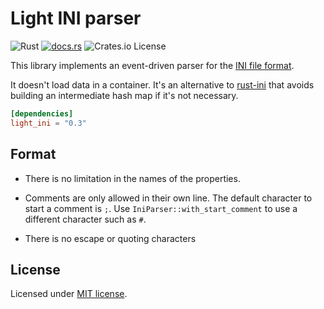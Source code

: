 Light INI parser
================

![Rust](https://github.com/lparcq/light-ini/workflows/Rust/badge.svg)
[![docs.rs](https://docs.rs/ssip-client/badge.svg)](https://docs.rs/light-ini/latest/light_ini/)
![Crates.io License](https://img.shields.io/crates/l/light-ini)

This library implements an event-driven parser for the [INI file format](https://en.wikipedia.org/wiki/INI_file).

It doesn't load data in a container. It's an alternative to [rust-ini](https://crates.io/crates/rust-ini)
that avoids building an intermediate hash map if it's not necessary.

```toml
[dependencies]
light_ini = "0.3"
```

## Format

- There is no limitation in the names of the properties.

- Comments are only allowed in their own line. The default character to start a comment is `;`.
  Use `IniParser::with_start_comment` to use a different character such as `#`.

- There is no escape or quoting characters

## License

Licensed under [MIT license](LICENSE-MIT).
